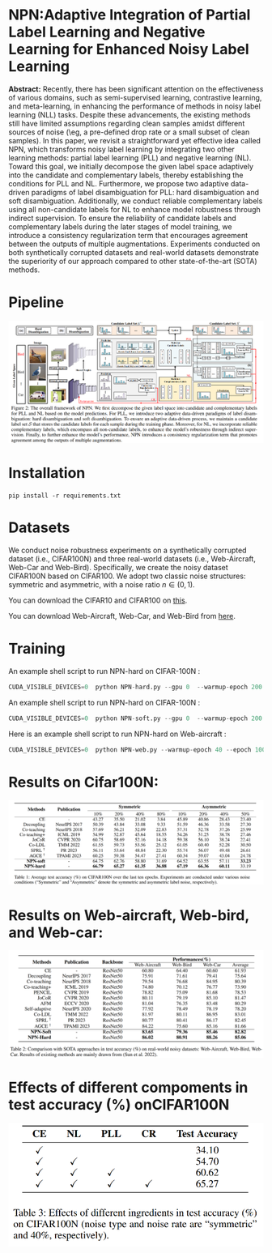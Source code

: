 # NPN:Adaptive Integration of Partial Label Learning and Negative Learning for Enhanced Noisy Label Learning
**Abstract:** Recently, there has been significant attention on the effectiveness of various domains, such as semi-supervised learning, contrastive learning, and meta-learning, in enhancing the performance of methods in noisy label learning (NLL) tasks.
Despite these advancements, the existing methods still have limited assumptions regarding clean samples amidst different sources of noise (\eg, a pre-defined drop rate or a small subset of clean samples).
In this paper, we revisit a straightforward yet effective idea called NPN, which transforms noisy label learning by integrating two other learning methods: partial label learning (PLL) and negative learning (NL).
Toward this goal, we initially decompose the given label space adaptively into the candidate and complementary labels, thereby establishing the conditions for PLL and NL.
Furthermore, we propose two adaptive data-driven paradigms of label disambiguation for PLL: hard disambiguation and soft disambiguation.
Additionally, we conduct reliable complementary labels using all non-candidate labels for NL to enhance model robustness through indirect supervision.
To ensure the reliability of candidate labels and complementary labels during the later stages of model training, we introduce a consistency regularization term that encourages agreement between the outputs of multiple augmentations.
Experiments conducted on both synthetically corrupted datasets and real-world datasets demonstrate the superiority of our approach compared to other state-of-the-art (SOTA) methods.

# Pipeline

![framework](figure.png)

# Installation
```
pip install -r requirements.txt
```

# Datasets
We conduct noise robustness experiments on a synthetically corrupted dataset (i.e., CIFAR100N) and three real-world datasets (i.e., Web-Aircraft, Web-Car and Web-Bird).
Specifically, we create the noisy dataset CIFAR100N based on CIFAR100.
We adopt two classic noise structures: symmetric and asymmetric, with a noise ratio $n \in (0,1)$.

You can download the CIFAR10 and CIFAR100 on [this](https://www.cs.toronto.edu/~kriz/cifar.html).

You can download Web-Aircraft, Web-Car, and Web-Bird from [here](https://github.com/NUST-Machine-Intelligence-Laboratory/weblyFG-dataset).

# Training

An example shell script to run NPN-hard on CIFAR-100N :

```python
CUDA_VISIBLE_DEVICES=0  python NPN-hard.py --gpu 0  --warmup-epoch 200 --epoch 300 --batch-size 128 --lr 0.05 --warmup-lr 0.05  --noise-type symmetric --closeset-ratio 0.2 --lr-decay cosine:200,5e-5,300 --opt sgd --dataset cifar100nc --topk 2 --log NPN-hard 
```
An example shell script to run NPN-hard on CIFAR-100N :

```python
CUDA_VISIBLE_DEVICES=0  python NPN-soft.py --gpu 0  --warmup-epoch 200 --epoch 300 --batch-size 128 --lr 0.05 --warmup-lr 0.05  --noise-type symmetric --closeset-ratio 0.2 --lr-decay cosine:200,5e-5,300 --opt sgd --dataset cifar100nc --topk 2 --log NPN-soft 
```
Here is an example shell script to run NPN-hard on Web-aircraft :

```python
CUDA_VISIBLE_DEVICES=0  python NPN-web.py --warmup-epoch 40 --epoch 100 --batch-size 32 --lr 0.008 --warmup-lr 0.005  --lr-decay cosine:40,5e-5,100 --opt sgd --dataset web-aircraft --model Resnet50 --gpu 0
```

# Results on Cifar100N:

![framework](Table1.png)


# Results on Web-aircraft, Web-bird, and Web-car:

![framework](Table2.png)


# Effects of different compoments in test accuracy (%) onCIFAR100N

![framework](Table3.png)
